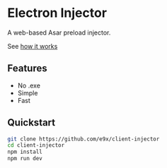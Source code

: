 # Electron Injector

A web-based Asar preload injector.

See [how it works](./How-it-works.md)

## Features

- No .exe
- Simple
- Fast

## Quickstart

```sh
git clone https://github.com/e9x/client-injector
cd client-injector
npm install
npm run dev
```
